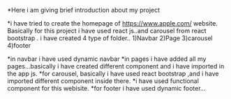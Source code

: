 *Here i am giving brief introduction about my project

*i have tried to create the homepage of https://www.apple.com/ website.
Basically for this project i have used react js..and carousel from react bootstrap . i have created 4 type of folder..
1)Navbar
2)Page
3)carousel
4)footer

*in navbar i have used dynamic navbar
*in pages i have added all my pages...basically i have created different component and i have imported in the  app js.
*for carousel, basically i have used react bootstrap ,and i have imported different component inside there.
*i have used functional component for this webisite.
*for footer i have used dynamic footer...
